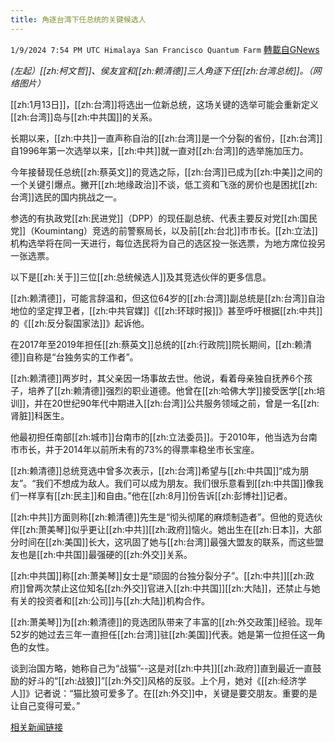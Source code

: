 ```yaml
---
title: 角逐台湾下任总统的关键候选人
---
```

`1/9/2024 7:54 PM UTC Himalaya San Francisco Quantum Farm` [轉載自GNews](https://gnews.org/articles/2201998)

*(左起）[[zh:柯文哲]]、侯友宜和[[zh:赖清德]]三人角逐下任[[zh:台湾总统]]。（网络图片）*


[[zh:1月13日]]，[[zh:台湾]]将选出一位新总统，这场关键的选举可能会重新定义[[zh:台湾]]岛与[[zh:中共国]]的关系。

长期以来，[[zh:中共]]一直声称自治的[[zh:台湾]]是一个分裂的省份，[[zh:台湾]]自1996年第一次选举以来，[[zh:中共]]就一直对[[zh:台湾]]的选举施加压力。

今年接替现任总统[[zh:蔡英文]]的竞选之际，[[zh:台湾]]已成为[[zh:中美]]之间的一个关键引爆点。撇开[[zh:地缘政治]]不谈，低工资和飞涨的房价也是困扰[[zh:台湾]]选民的国内挑战之一。

参选的有执政党[[zh:民进党]]（DPP）的现任副总统、代表主要反对党[[zh:国民党]]（Koumintang）竞选的前警察局长，以及前[[zh:台北]]市市长。[[zh:立法]]机构选举将在同一天进行，每位选民将为自己的选区投一张选票，为地方席位投另一张选票。

以下是[[zh:关于]]三位[[zh:总统候选人]]及其竞选伙伴的更多信息。

[[zh:赖清德]]，可能言辞温和，但这位64岁的[[zh:台湾]]副总统是[[zh:台湾]]自治地位的坚定捍卫者，[[zh:中共官媒]]《[[zh:环球时报]]》甚至呼吁根据[[zh:中共]]的《[[zh:反分裂国家法]]》起诉他。

在2017年至2019年担任[[zh:蔡英文]]总统的[[zh:行政院]]院长期间，[[zh:赖清德]]自称是“台独务实的工作者”。

[[zh:赖清德]]两岁时，其父亲因一场事故去世。他说，看着母亲独自抚养6个孩子，培养了[[zh:赖清德]]强烈的职业道德。他曾在[[zh:哈佛大学]]接受医学[[zh:培训]]，并在20世纪90年代中期进入[[zh:台湾]]公共服务领域之前，曾是一名[[zh:肾脏]]科医生。

他最初担任南部[[zh:城市]]台南市的[[zh:立法委员]]。于2010年，他当选为台南市市长，并于2014年以前所未有的73%的得票率稳坐市长宝座。

[[zh:赖清德]]总统竞选中曾多次表示，[[zh:台湾]]希望与[[zh:中共国]]“成为朋友”。“我们不想成为敌人。我们可以成为朋友。我们很乐意看到[[zh:中共国]]像我们一样享有[[zh:民主]]和自由。”他在[[zh:8月]]份告诉[[zh:彭博社]]记者。

[[zh:中共]]方面则称[[zh:赖清德]]先生是“彻头彻尾的麻烦制造者”。但他的竞选伙伴[[zh:萧美琴]]似乎更让[[zh:中共]][[zh:政府]]恼火。她出生在[[zh:日本]]，大部分时间在[[zh:美国]]长大，这巩固了她与[[zh:台湾]]最强大盟友的联系，而这些盟友也是[[zh:中共国]]最强硬的[[zh:外交]]关系。

[[zh:中共国]]称[[zh:萧美琴]]女士是“顽固的台独分裂分子”。[[zh:中共]][[zh:政府]]曾两次禁止这位知名[[zh:外交]]官进入[[zh:中共国]][[zh:大陆]]，还禁止与她有关的投资者和[[zh:公司]]与[[zh:大陆]]机构合作。

[[zh:萧美琴]]为[[zh:赖清德]]的竞选团队带来了丰富的[[zh:外交政策]]经验。现年52岁的她过去三年一直担任[[zh:台湾]]驻[[zh:美国]]代表。她是第一位担任这一角色的女性。

谈到治国方略，她称自己为“战猫”--这是对[[zh:中共]][[zh:政府]]直到最近一直鼓励的好斗的“[[zh:战狼]]”[[zh:外交]]风格的反驳。上个月，她对《[[zh:经济学人]]》记者说：“猫比狼可爱多了。在[[zh:外交]]中，关键是要交朋友。重要的是让自己变得可爱。”

[相关新闻链接](https://www.bbc.com/news/world-asia-67758997)
